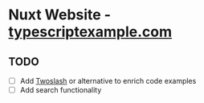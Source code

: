 # Nuxt Website - [typescriptexample.com](https://typescriptexample.com)

## TODO

- [ ] Add [Twoslash](https://github.com/antfu/nuxt-content-twoslash) or alternative to enrich code examples
- [ ] Add search functionality
